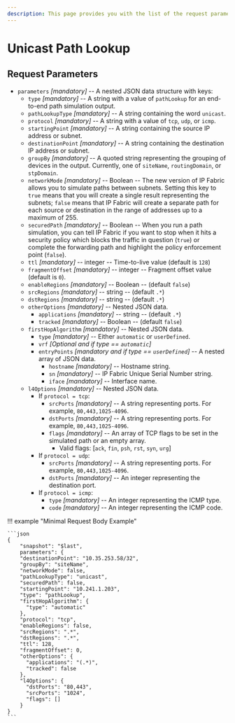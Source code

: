 ```yaml
---
description: This page provides you with the list of the request parameters for the unicast path lookup, along with an example.
---
```


# Unicast Path Lookup

## Request Parameters

- `parameters` _\[mandatory\]_ -- A nested JSON data structure with keys:
  - `type` _\[mandatory\]_ -- A string with a value of `pathLookup` for an end-to-end path simulation output.
  - `pathLookupType` _\[mandatory\]_ -- A string containing the word `unicast`.
  - `protocol` _\[mandatory\]_ -- A string with a value of `tcp`, `udp`, or `icmp`.
  - `startingPoint` _\[mandatory\]_ -- A string containing the source IP address or subnet.
  - `destinationPoint` _\[mandatory\]_ -- A string containing the destination IP address or subnet.
  - `groupBy` _\[mandatory\]_ -- A quoted string representing the grouping of devices in the output. Currently, one of `siteName`, `routingDomain`, or `stpDomain`.
  - `networkMode` _\[mandatory\]_ -- Boolean -- The new version of IP Fabric allows you to simulate paths between subnets. Setting this key to `true` means that you will create a single result representing the subnets; `false` means that IP Fabric will create a separate path for each source or destination in the range of addresses up to a maximum of 255.
  - `securedPath` _\[mandatory\]_ -- Boolean -- When you run a path simulation, you can tell IP Fabric if you want to stop when it hits a security policy which blocks the traffic in question (`true`) or complete the forwarding path and highlight the policy enforcement point (`false`).
  - `ttl` _\[mandatory\]_ -- integer -- Time-to-live value (default is `128`)
  - `fragmentOffset` _\[mandatory\]_ -- integer -- Fragment offset value (default is `0`).
  - `enableRegions` _\[mandatory\]_ -- Boolean -- (default `false`)
  - `srcRegions` _\[mandatory\]_ -- string -- (default `.*`)
  - `dstRegions` _\[mandatory\]_ -- string -- (default `.*`)
  - `otherOptions` _\[mandatory\]_ -- Nested JSON data.
    - `applications` _\[mandatory\]_ -- string -- (default `.*`)
    - `tracked` _\[mandatory\]_ -- Boolean -- (default `false`)
  - `firstHopAlgorithm` _\[mandatory\]_ -- Nested JSON data.
    - `type` _\[mandatory\]_ -- Either `automatic` or `userDefined`.
    - `vrf` _\[Optional and if type == `automatic`\]_
    - `entryPoints` _\[mandatory and if type == `userDefined`\]_ -- A nested array of JSON data.
      - `hostname` _\[mandatory\]_ -- Hostname string.
      - `sn` _\[mandatory\]_ -- IP Fabric Unique Serial Number string.
      - `iface` _\[mandatory\]_ -- Interface name.
  - `l4Options` _\[mandatory\]_ -- Nested JSON data.
    - If `protocol = tcp`:
      - `srcPorts` _\[mandatory\]_ -- A string representing ports. For example, `80,443,1025-4096`.
      - `dstPorts` _\[mandatory\]_ -- A string representing ports. For example, `80,443,1025-4096`.
      - `flags` _\[mandatory\]_ -- An array of TCP flags to be set in the simulated path or an empty array.
        - Valid flags: [`ack`, `fin`, `psh`, `rst`, `syn`, `urg`]
    - If `protocol = udp`:
      - `srcPorts` _\[mandatory\]_ -- A string representing ports. For example, `80,443,1025-4096`.
      - `dstPorts` _\[mandatory\]_ -- An integer representing the destination port.
    - If `protocol = icmp`:
      - `type` _\[mandatory\]_ -- An integer representing the ICMP type.
      - `code` _\[mandatory\]_ -- An integer representing the ICMP code.

!!! example "Minimal Request Body Example"

    ```json
    {
        "snapshot": "$last",
        parameters": {
        "destinationPoint": "10.35.253.58/32",
        "groupBy": "siteName",
        "networkMode": false,
        "pathLookupType": "unicast",
        "securedPath": false,
        "startingPoint": "10.241.1.203",
        "type": "pathLookup",
        "firstHopAlgorithm": {
          "type": "automatic"
        },
        "protocol": "tcp",
        "enableRegions": false,
        "srcRegions": ".*",
        "dstRegions": ".*",
        "ttl": 128,
        "fragmentOffset": 0,
        "otherOptions": {
          "applications": "(.*)",
          "tracked": false
        },
        "l4Options": {
          "dstPorts": "80,443",
          "srcPorts": "1024",
          "flags": []
        }
    }
    ```
